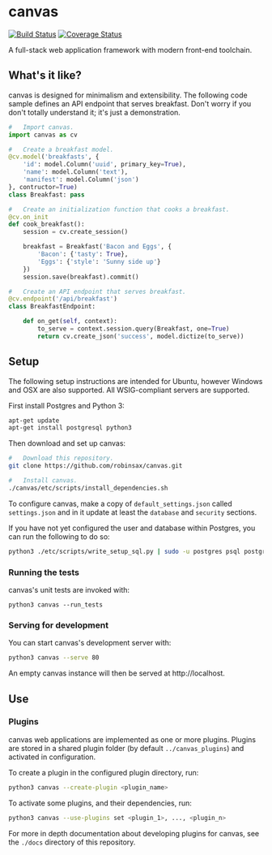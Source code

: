 # canvas

[![Build Status](https://travis-ci.org/robinsax/canvas.svg?branch=master)](https://travis-ci.org/robinsax/canvas)
[![Coverage Status](https://coveralls.io/repos/github/robinsax/canvas/badge.svg?branch=master)](https://coveralls.io/github/robinsax/canvas?branch=master)

A full-stack web application framework with modern front-end toolchain.

## What's it like?

canvas is designed for minimalism and extensibility. The following code sample
defines an API endpoint that serves breakfast. Don't worry if you don't totally understand
it; it's just a demonstration.

```python
#	Import canvas.
import canvas as cv

#	Create a breakfast model.
@cv.model('breakfasts', {
	'id': model.Column('uuid', primary_key=True),
	'name': model.Column('text'),
	'manifest': model.Column('json')
}, contructor=True)
class Breakfast: pass

#	Create an initialization function that cooks a breakfast.
@cv.on_init
def cook_breakfast():
	session = cv.create_session()

	breakfast = Breakfast('Bacon and Eggs', {
		'Bacon': {'tasty': True},
		'Eggs': {'style': 'Sunny side up'}
	})
	session.save(breakfast).commit()

#	Create an API endpoint that serves breakfast.
@cv.endpoint('/api/breakfast')
class BreakfastEndpoint:

	def on_get(self, context):
		to_serve = context.session.query(Breakfast, one=True)
		return cv.create_json('success', model.dictize(to_serve))
```

## Setup 

The following setup instructions are intended for Ubuntu, however Windows and OSX
are also supported. All WSIG-compliant servers are supported.

First install Postgres and Python 3:
```bash
apt-get update
apt-get install postgresql python3
```

Then download and set up canvas:
```bash
#	Download this repository.
git clone https://github.com/robinsax/canvas.git

#	Install canvas.
./canvas/etc/scripts/install_dependencies.sh
```

To configure canvas, make a copy of `default_settings.json` called `settings.json`
and in it update at least the `database` and `security` sections.

If you have not yet configured the user and database within Postgres, you can
run the following to do so:
```bash
python3 ./etc/scripts/write_setup_sql.py | sudo -u postgres psql postgres
```

### Running the tests

canvas's unit tests are invoked with:
```
python3 canvas --run_tests
```

###	Serving for development

You can start canvas's development server with:
```bash
python3 canvas --serve 80
```

An empty canvas instance will then be served at http://localhost.

## Use

### Plugins

canvas web applications are implemented as one or more plugins. Plugins are stored
in a shared plugin folder (by default `../canvas_plugins`) and activated in
configuration.

To create a plugin in the configured plugin directory, run:
```bash
python3 canvas --create-plugin <plugin_name>
```

To activate some plugins, and their dependencies, run:
```bash
python3 canvas --use-plugins set <plugin_1>, ..., <plugin_n>
```

For more in depth documentation about developing plugins for canvas, see the `./docs`
directory of this repository.
